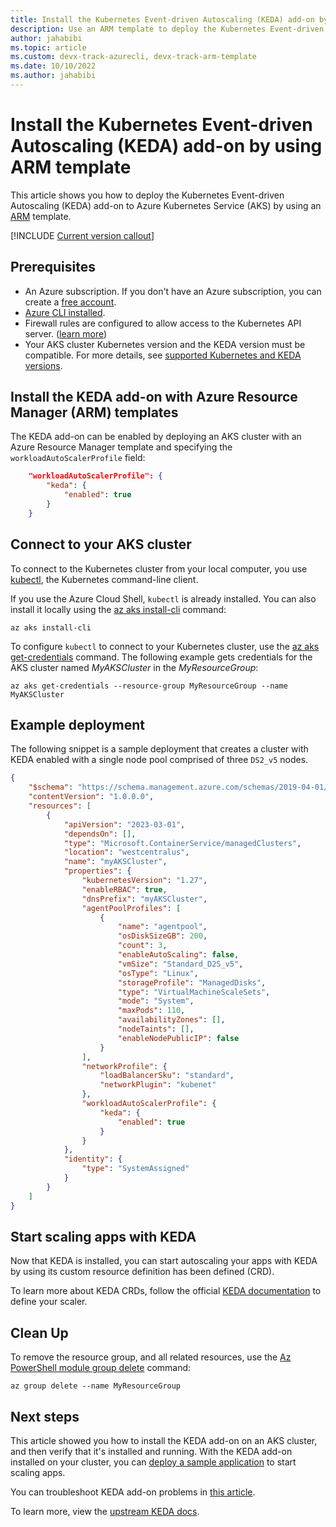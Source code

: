 ```yaml
---
title: Install the Kubernetes Event-driven Autoscaling (KEDA) add-on by using an ARM template
description: Use an ARM template to deploy the Kubernetes Event-driven Autoscaling (KEDA) add-on to Azure Kubernetes Service (AKS).
author: jahabibi
ms.topic: article
ms.custom: devx-track-azurecli, devx-track-arm-template
ms.date: 10/10/2022
ms.author: jahabibi
---
```


# Install the Kubernetes Event-driven Autoscaling (KEDA) add-on by using ARM template

This article shows you how to deploy the Kubernetes Event-driven Autoscaling (KEDA) add-on to Azure Kubernetes Service (AKS) by using an [ARM](../azure-resource-manager/templates/index.yml) template.

[!INCLUDE [Current version callout](./includes/keda/current-version-callout.md)]

## Prerequisites

- An Azure subscription. If you don't have an Azure subscription, you can create a [free account](https://azure.microsoft.com/free).
- [Azure CLI installed](/cli/azure/install-azure-cli).
- Firewall rules are configured to allow access to the Kubernetes API server. ([learn more][aks-firewall-requirements])
- Your AKS cluster Kubernetes version and the KEDA version must be compatible. For more details, see [supported Kubernetes and KEDA versions](./keda-about.md#supported-kubernetes-and-keda-versions).

## Install the KEDA add-on with Azure Resource Manager (ARM) templates

The KEDA add-on can be enabled by deploying an AKS cluster with an Azure Resource Manager template and specifying the `workloadAutoScalerProfile` field:

```json
    "workloadAutoScalerProfile": {
        "keda": {
            "enabled": true
        }
    }
```

## Connect to your AKS cluster

To connect to the Kubernetes cluster from your local computer, you use [kubectl][kubectl], the Kubernetes command-line client.

If you use the Azure Cloud Shell, `kubectl` is already installed. You can also install it locally using the [az aks install-cli][] command:

```azurecli
az aks install-cli
```

To configure `kubectl` to connect to your Kubernetes cluster, use the [az aks get-credentials][] command. The following example gets credentials for the AKS cluster named *MyAKSCluster* in the *MyResourceGroup*:

```azurecli
az aks get-credentials --resource-group MyResourceGroup --name MyAKSCluster
```

## Example deployment

The following snippet is a sample deployment that creates a cluster with KEDA enabled with a single node pool comprised of three `DS2_v5` nodes.

```json
{
    "$schema": "https://schema.management.azure.com/schemas/2019-04-01/deploymentTemplate.json#",
    "contentVersion": "1.0.0.0",
    "resources": [
        {
            "apiVersion": "2023-03-01",
            "dependsOn": [],
            "type": "Microsoft.ContainerService/managedClusters",
            "location": "westcentralus",
            "name": "myAKSCluster",
            "properties": {
                "kubernetesVersion": "1.27",
                "enableRBAC": true,
                "dnsPrefix": "myAKSCluster",
                "agentPoolProfiles": [
                    {
                        "name": "agentpool",
                        "osDiskSizeGB": 200,
                        "count": 3,
                        "enableAutoScaling": false,
                        "vmSize": "Standard_D2S_v5",
                        "osType": "Linux",
                        "storageProfile": "ManagedDisks",
                        "type": "VirtualMachineScaleSets",
                        "mode": "System",
                        "maxPods": 110,
                        "availabilityZones": [],
                        "nodeTaints": [],
                        "enableNodePublicIP": false
                    }
                ],
                "networkProfile": {
                    "loadBalancerSku": "standard",
                    "networkPlugin": "kubenet"
                },
                "workloadAutoScalerProfile": {
                    "keda": {
                        "enabled": true
                    }
                }
            },
            "identity": {
                "type": "SystemAssigned"
            }
        }
    ]
}
```

## Start scaling apps with KEDA

Now that KEDA is installed, you can start autoscaling your apps with KEDA by using its custom resource definition has been defined (CRD).

To learn more about KEDA CRDs, follow the official [KEDA documentation][keda-scalers] to define your scaler.

## Clean Up

To remove the resource group, and all related resources, use the [Az PowerShell module group delete][az-group-delete] command:

```azurecli
az group delete --name MyResourceGroup
```

## Next steps

This article showed you how to install the KEDA add-on on an AKS cluster, and then verify that it's installed and running. With the KEDA add-on installed on your cluster, you can [deploy a sample application][keda-sample] to start scaling apps.

You can troubleshoot KEDA add-on problems in [this article][keda-troubleshoot].

To learn more, view the [upstream KEDA docs][keda].

<!-- LINKS - internal -->
[az-aks-create]: /cli/azure/aks#az-aks-create
[az aks install-cli]: /cli/azure/aks#az-aks-install-cli
[az aks get-credentials]: /cli/azure/aks#az-aks-get-credentials
[az aks update]: /cli/azure/aks#az-aks-update
[az-group-delete]: /cli/azure/group#az-group-delete
[keda-troubleshoot]: /troubleshoot/azure/azure-kubernetes/troubleshoot-kubernetes-event-driven-autoscaling-add-on?context=/azure/aks/context/aks-context
[aks-firewall-requirements]: outbound-rules-control-egress.md#azure-global-required-network-rules
[az-provider-register]: /cli/azure/provider#az-provider-register
[az-feature-register]: /cli/azure/feature#az-feature-register
[az-feature-show]: /cli/azure/feature#az-feature-show

<!-- LINKS - external -->
[kubectl]: https://kubernetes.io/docs/reference/kubectl/
[keda]: https://keda.sh/
[keda-scalers]: https://keda.sh/docs/scalers/
[keda-sample]: https://github.com/kedacore/sample-dotnet-worker-servicebus-queue
